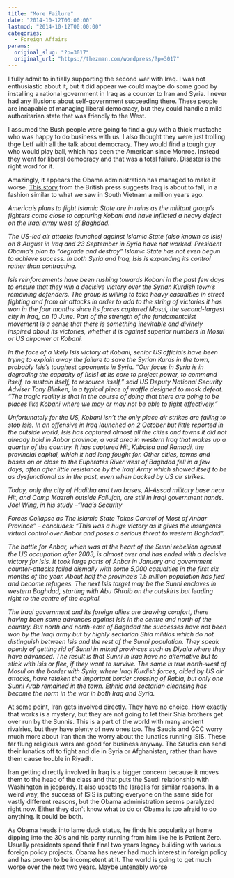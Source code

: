 ```yaml
---
title: "More Failure"
date: "2014-10-12T00:00:00"
lastmod: "2014-10-12T00:00:00"
categories:
  - Foreign Affairs
params:
  original_slug: "?p=3017"
  original_url: "https://thezman.com/wordpress/?p=3017"
---
```


I fully admit to initially supporting the second war with Iraq. I was
not enthusiastic about it, but it did appear we could maybe do some good
by installing a rational government in Iraq as a counter to Iran and
Syria. I never had any illusions about self-government succeeding there.
These people are incapable of managing liberal democracy, but they could
handle a mild authoritarian state that was friendly to the West.

I assumed the Bush people were going to find a guy with a thick mustache
who was happy to do business with us. I also thought they were just
trolling thge Letf with all the talk about democracy. They would find a
tough guy who would play ball, which has been the American since Monroe.
Instead they went for liberal democracy and that was a total failure.
Disaster is the right word for it.

Amazingly, it appears the Obama administration has managed to make it
worse. [This
story](http://www.independent.co.uk/voices/comment/war-against-isis-us-strategy-in-tatters-as-militants-march-on-9789230.html)
from the British press suggests Iraq is about to fall, in a fashion
similar to what we saw in South Vietnam a million years ago.

*America’s plans to fight Islamic State are in ruins as the militant
group’s fighters come close to capturing Kobani and have inflicted a
heavy defeat on the Iraqi army west of Baghdad.*

*The US-led air attacks launched against Islamic State (also known as
Isis) on 8 August in Iraq and 23 September in Syria have not worked.
President Obama’s plan to “degrade and destroy” Islamic State has not
even begun to achieve success. In both Syria and Iraq, Isis is expanding
its control rather than contracting.*

*Isis reinforcements have been rushing towards Kobani in the past few
days to ensure that they win a decisive victory over the Syrian Kurdish
town’s remaining defenders. The group is willing to take heavy
casualties in street fighting and from air attacks in order to add to
the string of victories it has won in the four months since its forces
captured Mosul, the second-largest city in Iraq, on 10 June. Part of the
strength of the fundamentalist movement is a sense that there is
something inevitable and divinely inspired about its victories, whether
it is against superior numbers in Mosul or US airpower at Kobani.*

*In the face of a likely Isis victory at Kobani, senior US officials
have been trying to explain away the failure to save the Syrian Kurds in
the town, probably Isis’s toughest opponents in Syria. “Our focus in
Syria is in degrading the capacity of \[Isis\] at its core to project
power, to command itself, to sustain itself, to resource itself,” said
US Deputy National Security Adviser Tony Blinken, in a typical piece of
waffle designed to mask defeat. “The tragic reality is that in the
course of doing that there are going to be places like Kobani where we
may or may not be able to fight effectively.”*

*Unfortunately for the US, Kobani isn’t the only place air strikes are
failing to stop Isis. In an offensive in Iraq launched on 2 October but
little reported in the outside world, Isis has captured almost all the
cities and towns it did not already hold in Anbar province, a vast area
in western Iraq that makes up a quarter of the country. It has captured
Hit, Kubaisa and Ramadi, the provincial capital, which it had long
fought for. Other cities, towns and bases on or close to the Euphrates
River west of Baghdad fell in a few days, often after little resistance
by the Iraqi Army which showed itself to be as dysfunctional as in the
past, even when backed by US air strikes.*

*Today, only the city of Haditha and two bases, Al-Assad military base
near Hit, and Camp Mazrah outside Fallujah, are still in Iraqi
government hands. Joel Wing, in his study –”Iraq’s Security*

*Forces Collapse as The Islamic State Takes Control of Most of Anbar
Province” – concludes: “This was a huge victory as it gives the
insurgents virtual control over Anbar and poses a serious threat to
western Baghdad”.*

*The battle for Anbar, which was at the heart of the Sunni rebellion
against the US occupation after 2003, is almost over and has ended with
a decisive victory for Isis. It took large parts of Anbar in January and
government counter-attacks failed dismally with some 5,000 casualties in
the first six months of the year. About half the province’s 1.5 million
population has fled and become refugees. The next Isis target may be the
Sunni enclaves in western Baghdad, starting with Abu Ghraib on the
outskirts but leading right to the centre of the capital.*

*The Iraqi government and its foreign allies are drawing comfort, there
having been some advances against Isis in the centre and north of the
country. But north and north-east of Baghdad the successes have not been
won by the Iraqi army but by highly sectarian Shia militias which do not
distinguish between Isis and the rest of the Sunni population. They
speak openly of getting rid of Sunni in mixed provinces such as Diyala
where they have advanced. The result is that Sunni in Iraq have no
alternative but to stick with Isis or flee, if they want to survive. The
same is true north-west of Mosul on the border with Syria, where Iraqi
Kurdish forces, aided by US air attacks, have retaken the important
border crossing of Rabia, but only one Sunni Arab remained in the town.
Ethnic and sectarian cleansing has become the norm in the war in both
Iraq and Syria.*

At some point, Iran gets involved directly. They have no choice. How
exactly that works is a mystery, but they are not going to let their
Shia brothers get over run by the Sunnis. This is a part of the world
with many ancient rivalries, but they have plenty of new ones too. The
Saudis and GCC worry much more about Iran than the worry about the
lunatics running ISIS. These far flung religious wars are good for
business anyway. The Saudis can send their lunatics off to fight and die
in Syria or Afghanistan, rather than have them cause trouble in Riyadh.

Iran getting directly involved in Iraq is a bigger concern because it
moves them to the head of the class and that puts the Saudi relationship
with Washington in jeopardy. It also upsets the Israelis for similar
reasons. In a weird way, the success of ISIS is putting everyone on the
same side for vastly different reasons, but the Obama administration
seems paralyzed right now. Either they don’t know what to do or Obama is
too afraid to do anything. It could be both.

As Obama heads into lame duck status, he finds his popularity at home
dipping into the 30’s and his party running from him like he is Patient
Zero. Usually presidents spend their final two years legacy building
with various foreign policy projects. Obama has never had much interest
in foreign policy and has proven to be incompetent at it. The world is
going to get much worse over the next two years. Maybe untenably worse
